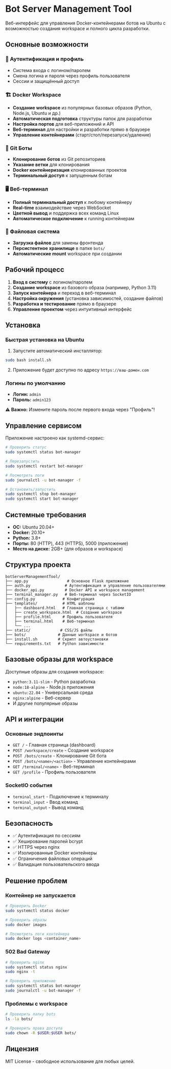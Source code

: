# Bot Server Management Tool

Веб-интерфейс для управления Docker-контейнерами ботов на Ubuntu с возможностью создания workspace и полного цикла разработки.

## Основные возможности

### 🔐 Аутентификация и профиль
- Система входа с логином/паролем
- Смена логина и пароля через профиль пользователя
- Сессии и защищённый доступ

### 🏗️ Docker Workspace
- **Создание workspace** из популярных базовых образов (Python, Node.js, Ubuntu и др.)
- **Автоматическая подготовка** структуры папок для разработки
- **Настройка портов** для веб-приложений и API
- **Веб-терминал** для настройки и разработки прямо в браузере
- **Управление контейнерами** (старт/стоп/перезапуск/удаление)

### 🤖 Git Боты  
- **Клонирование ботов** из Git репозиториев
- **Указание ветки** для клонирования
- **Docker контейнеризация** клонированных проектов
- **Терминальный доступ** к запущенным ботам

### 🖥️ Веб-терминал
- **Полный терминальный доступ** к любому контейнеру
- **Real-time** взаимодействие через WebSocket
- **Цветной вывод** и поддержка всех команд Linux
- **Автоматическое подключение** к running контейнерам

### 📁 Файловая система
- **Загрузка файлов** для замены фронтенда
- **Персистентное хранилище** в папке `bots/`
- **Автоматические mount** workspace при создании

## Рабочий процесс

1. **Вход в систему** с логином/паролем
2. **Создание workspace** из базового образа (например, Python 3.11)
3. **Запуск контейнера** и переход в веб-терминал
4. **Настройка окружения** (установка зависимостей, создание файлов)
5. **Разработка и тестирование** прямо в браузере
6. **Управление проектом** через интуитивный интерфейс

## Установка

### Быстрая установка на Ubuntu

1. Запустите автоматический инсталлятор:

```bash
sudo bash install.sh
```

2. Приложение будет доступно по адресу `https://ваш-домен.com`

### Логины по умолчанию
- **Логин:** `admin`  
- **Пароль:** `admin123`

⚠️ **Важно:** Измените пароль после первого входа через "Профиль"!

## Управление сервисом

Приложение настроено как systemd-сервис:

```bash
# Проверить статус
sudo systemctl status bot-manager

# Перезапустить
sudo systemctl restart bot-manager

# Посмотреть логи  
sudo journalctl -u bot-manager -f

# Остановить/запустить
sudo systemctl stop bot-manager
sudo systemctl start bot-manager
```

## Системные требования

- **ОС:** Ubuntu 20.04+ 
- **Docker:** 20.10+
- **Python:** 3.8+
- **Порты:** 80 (HTTP), 443 (HTTPS), 5000 (приложение)
- **Место на диске:** 2GB+ (для образов и workspace)

## Структура проекта

```
botServerManagementTool/
├── app.py                 # Основное Flask приложение
├── auth.py               # Аутентификация и управление пользователями  
├── docker_api.py         # Docker API и workspace management
├── terminal_manager.py   # Веб-терминал через SocketIO
├── config.py            # Конфигурация
├── templates/           # HTML шаблоны
│   ├── dashboard.html   # Главная страница с табами
│   ├── create_workspace.html  # Создание workspace
│   ├── profile.html     # Профиль пользователя
│   ├── terminal.html    # Веб-терминал
│   └── ...
├── static/             # CSS/JS файлы
├── bots/              # Данные workspace и ботов
├── install.sh         # Скрипт автоустановки
└── requirements.txt   # Python зависимости
```

## Базовые образы для workspace

Доступные образы для создания workspace:
- `python:3.11-slim` - Python разработка
- `node:18-alpine` - Node.js приложения  
- `ubuntu:22.04` - Универсальная среда
- `nginx:alpine` - Веб-сервер
- И другие популярные образы

## API и интеграции

### Основные эндпоинты
- `GET /` - Главная страница (dashboard)
- `POST /workspace/create` - Создание workspace  
- `POST /bots/create` - Клонирование Git бота
- `POST /bots/<name>/<action>` - Управление контейнерами
- `GET /terminal/<name>` - Веб-терминал
- `GET /profile` - Профиль пользователя

### SocketIO события
- `terminal_start` - Подключение к терминалу
- `terminal_input` - Ввод команд
- `terminal_output` - Вывод команд

## Безопасность

- ✅ Аутентификация по сессиям
- ✅ Хеширование паролей bcrypt
- ✅ HTTPS через nginx
- ✅ Изолированные Docker контейнеры
- ✅ Ограничения файловых операций
- ✅ Валидация пользовательского ввода

## Решение проблем

### Контейнер не запускается
```bash
# Проверить Docker
sudo systemctl status docker

# Проверить образы
sudo docker images

# Посмотреть логи контейнера  
sudo docker logs <container_name>
```

### 502 Bad Gateway
```bash
# Проверить nginx
sudo systemctl status nginx
sudo nginx -t

# Проверить приложение
sudo systemctl status bot-manager
sudo journalctl -u bot-manager -f
```

### Проблемы с workspace
```bash
# Проверить папку bots
ls -la bots/

# Проверить права доступа
sudo chown -R $USER:$USER bots/
```

## Лицензия

MIT License - свободное использование для любых целей.